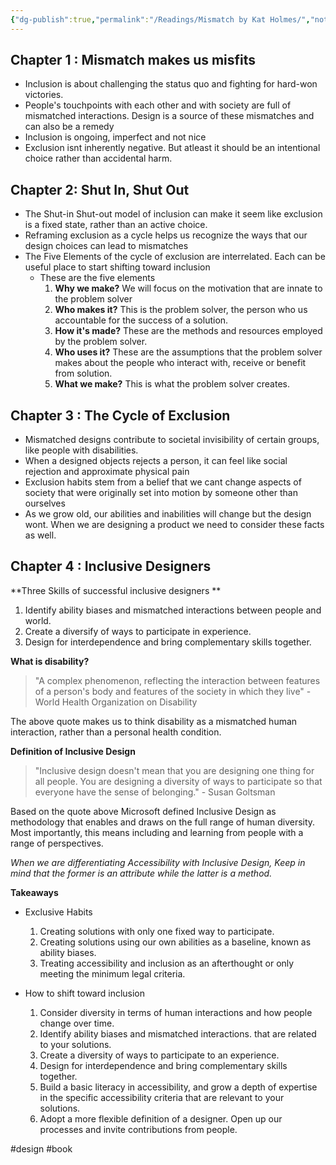 ```yaml
---
{"dg-publish":true,"permalink":"/Readings/Mismatch by Kat Holmes/","noteIcon":"2","created":"2023-12-08T11:53:39.000+04:00","updated":"2023-12-08T11:54:07.000+04:00"}
---
```



## Chapter 1 : Mismatch makes us misfits
- Inclusion is about challenging the status quo and fighting for hard-won victories.
- People's touchpoints with each other and with society are full of mismatched interactions. Design is a source of these mismatches and can also be a remedy
- Inclusion is ongoing, imperfect and not nice
- Exclusion isnt inherently negative. But atleast it should be an intentional choice rather than accidental harm.


## Chapter 2: Shut In, Shut Out
- The Shut-in Shut-out model of inclusion can make it seem like exclusion is a fixed state, rather than an active choice.
- Reframing exclusion as a cycle helps us recognize the ways that our design choices can lead to mismatches
- The Five Elements of the cycle of exclusion are interrelated. Each can be useful place to start shifting toward inclusion
	- These are the five elements
		1. **Why we make?** We will focus on the motivation that are innate to the problem solver
		2. **Who makes it?** This is the problem solver, the person who us accountable for the success of a solution.
		3. **How it's made?** These are the methods and resources employed by the problem solver.
		4. **Who uses it?** These are the assumptions that the problem solver makes about the people who interact with, receive or benefit from solution.
		5. **What we make?** This is what the problem solver creates.

## Chapter 3 : The Cycle of Exclusion

- Mismatched designs contribute to societal invisibility of certain groups, like people with disabilities.
- When a designed objects rejects a person, it can feel like social rejection and approximate physical pain
- Exclusion habits stem from a belief that we cant change aspects of society that were originally set into motion by someone other than ourselves
- As we grow old, our abilities and inabilities will change but the design wont. When we are designing a product we need to consider these facts as well.

## Chapter 4 : Inclusive Designers

**Three Skills of successful inclusive designers **
1. Identify ability biases and mismatched interactions between people and world.
2. Create a diversify of ways to participate in experience.
3. Design for interdependence and bring complementary skills together.

**What is disability?**
> "A complex phenomenon, reflecting the interaction between features of a person's body and features of the society in which they live" - World Health Organization on Disability

The above quote makes us to think disability as a mismatched human interaction, rather than a personal health condition.

**Definition of Inclusive Design**

> "Inclusive design doesn't mean that you are designing one thing for all people. You are designing a diversity of ways to participate so that everyone have the sense of belonging." - Susan Goltsman

Based on the quote above Microsoft defined Inclusive Design as methodology that enables and draws on the full range of human diversity. Most importantly, this means including and learning from people with a range of perspectives.

*When we are differentiating Accessibility with Inclusive Design, Keep in mind that the former is an attribute while the latter is a method.*

**Takeaways**

- Exclusive Habits
	1. Creating solutions with only one fixed way to participate.
	2. Creating solutions using our own abilities as a baseline, known as ability biases.
	3. Treating accessibility and inclusion as an afterthought or only meeting the minimum legal criteria. 

- How to shift toward inclusion
	1. Consider diversity in terms of human interactions and how people change over time.
	2. Identify ability biases and mismatched interactions. that are related to your solutions.
	3. Create a diversity of ways to participate to an experience.
	4. Design for interdependence and bring complementary skills together. 
	5. Build a basic literacy in accessibility, and grow a depth of expertise in the specific accessibility criteria that are relevant to your solutions.
	6. Adopt a more flexible definition of a designer. Open up our processes and invite contributions from people.

#design #book 